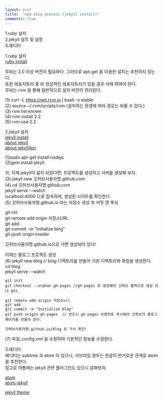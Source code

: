 ```yaml
---
layout: post
title:  "new blog process (jekyll install)"
comments: True
---
```

1.ruby 설치      
2.jekyll 설치 및 설정      
3.에디터         


1.ruby 설치         
[ruby install](http://bigmatch.i-um.net/2013/12/%EB%A9%98%EB%B6%95%EC%97%86%EC%9D%B4-rvm%EA%B3%BC-%EB%A3%A8%EB%B9%84-%EC%84%A4%EC%B9%98%ED%95%98%EA%B8%B0/)  

루비는 2.0 이상 버전이 필요하다. 그러므로 apt-get 을 이용한 설치는 추천하지 않는다.  
또한 레포지토리 중 비 정상적인 레포지토리가 있을 경우 삭제 하여야 한다.  
루비는 rvm 을 통해 일반적으로 설치 버전이 관리된다.  

(1) curl -L https://get.rvm.io | bash -s stable  
(2) source ~/.rvm/scripts/rvm (설치하는 환경에 따라 경로는 바뀔 수 있다.)  
(3) rvm list known  
(4) rvm install 2.2  
(5) rvm use 2.2  

2.jekyll 설치  
[jekyll install](https://nolboo.github.io/blog/2013/10/15/free-blog-with-github-jekyll/)  
[about jekyll](https://jekyllrb.com/)  
[about jekyll(ko)](http://jekyllrb-ko.github.io/)  

(1)sudo apt-get install nodejs  
(2)gem install jekyll  

자, 이제 jekyll이 설치 되었다면, 프로젝트를 생성하고 서버를 생성해 보자.  
(3) jekyll new 깃허브사용자명.github.com  
(4) cd 깃허브사용자명.github.com  
    jekyll serve --watch  
    localhost:4000 으로 접속하여, 생성된 사이트를 확인한다.  
(5) 깃허브사용자명.github.io 라는 저장소 생성 후 커밋 앤 푸쉬  

  git init  
  git remote add origin 저장소URL  
  git add .  
  git commit -m "Initialize blog"  
  git push origin master  

깃허브사용자명.github.io으로 가면 생성되어 있다!  

이제는 블로그 프로젝트 생성  
(6) jekyll new blog // blog 디렉토리를 만들어 기본 디렉토리와 화일을 생성한다.  
    cd blog  
    jekyll serve --watch  

    git init  
    git checkout --orphan gh-pages //gh-pages 로 생성해야 깃허브 플젝으로 생성 되나 보다.  

    git remote add origin 저장소url  
    git add .  
    git commit -m "Initialize blog"  
    git push origin gh-pages  // 반드시 gh-pages 브랜치로 푸시해야 깃허브가 블로그 페이지를 만들어 준다.  

    깃허브사용자명.github.io/blog 로 가서 확인!  

(7) 파일_config.xml 을 수정하여 기본적인 정보를 수정한다.  

3.에디터  
에디터는 sublime 과 atom 이 있으나, 서브라임 경우는 한글이 번거로운 관계로 atom을 추천한다.  
참고로 아톰에는 jekyll 관련 플러그인도 있으니 살펴보자.  

[atom](https://atom.io/)  
[atom-jekyll](https://atom.io/packages/jekyll)  

[jekyll theme](http://jekyllthemes.io/)  
